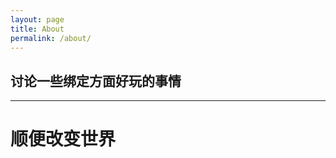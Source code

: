```yaml
---
layout: page
title: About
permalink: /about/
---
```


## 讨论一些绑定方面好玩的事情

***
# **顺便改变世界** <font face="黑体">
